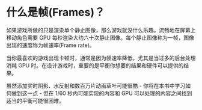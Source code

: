 # 什么是帧(Frames)？

如果游戏所做的只是渲染单个静止图像，那么游戏就没什么乐趣。流畅地在屏幕上移动角色需要 GPU 每秒渲染大约六十次静止图像。每个静止图像称为一帧，图像出现的速度称为帧速率(Frame rate)。

当你最喜欢的游戏出现卡顿时，通常是因为帧速率降低，尤其是当过多的后台处理消耗 GPU 时。在设计游戏时，重要的是平衡你想要的结果和硬件可以提供的结果。

虽然添加实时阴影、水反射和数百万片动画草叶可能很酷 - 你将在本书中学习如何做到这一点 - 但在 1/60 秒内可能实现的内容和 GPU 可以处理的内容之间找到适当的平衡可能很困难。
